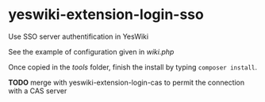 # yeswiki-extension-login-sso

Use SSO server authentification in YesWiki

See the example of configuration given in _wiki.php_

Once copied in the *tools* folder, finish the install by typing `composer install`. 

__TODO__ merge with yeswiki-extension-login-cas to permit the connection with a CAS server


